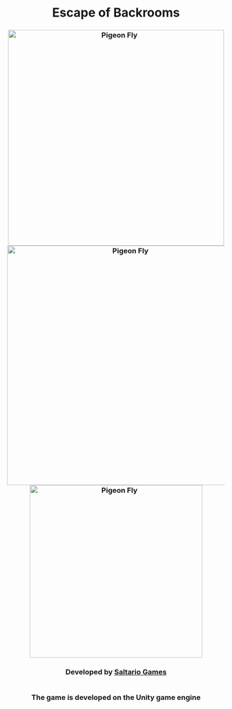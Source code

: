  <!--Head-->
<h1 align="center">Escape of Backrooms</h1>

<h3 align="center">
        <img src="http://saltario.ru/wp-content/uploads/2022/07/2o_XSPwVpP4-1.jpg" height="500"alt="Pigeon Fly"><br>
        <img src="http://saltario.ru/wp-content/uploads/2022/07/screenshot-2.png" height="555"alt="Pigeon Fly"><br>
        <img src="http://saltario.ru/wp-content/uploads/2022/07/Снимок-экрана-2022-03-01-125819.png" height="400"alt="Pigeon Fly"><br>
    </a>
</h3>

 <!--Foot-->
<h3 align="center">Developed by 
    <a href="http://saltario.ru/" target="_blank">Saltario Games</a> 
</h3>

<h1></h1>

<h3 align="center">The game is developed on the Unity game engine</h3>
